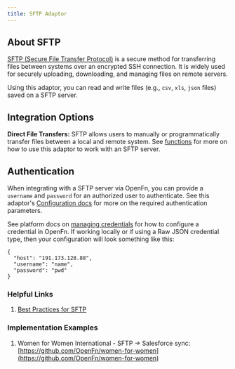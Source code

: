 ```yaml
---
title: SFTP Adaptor
---
```


## About SFTP

[SFTP (Secure File Transfer Protocol)](https://www.techtarget.com/searchcontentmanagement/definition/Secure-File-Transfer-Protocol-SSH-File-Transfer-Protocol) is a secure method for transferring files between systems over an encrypted SSH connection. It is widely used for securely uploading, downloading, and managing files on remote servers.

Using this adaptor, you can read and write files (e.g., `csv`, `xls`, `json` files) saved on a SFTP server. 

## Integration Options

**Direct File Transfers:** SFTP allows users to manually or programmatically transfer files between a local and remote system. See [functions](/adaptors/packages/sftp-docs) for more on how to use this adaptor to work with an SFTP server.

## Authentication

When integrating with a SFTP server via OpenFn, you can provide a `username` and `password` for an authorized user to authenticate. See this adaptor's [Configuration docs](/adaptors/packages/sftp-configuration-schema) for more on the required authentication parameters.

See platform docs on [managing credentials](documentation/manage-projects/manage-credentials) for how to configure a credential in OpenFn. If working locally or if using a Raw JSON credential type, then your configuration will look something like this:

```
{
  "host": "191.173.128.88",
  "username": "name",
  "password": "pwd"
}
```

### Helpful Links
1. [Best Practices for SFTP](https://www.ssh.com/academy/ssh/sftp)

### Implementation Examples

1. Women for Women International - SFTP -> Salesforce sync: [https://github.com/OpenFn/women-for-women](https://github.com/OpenFn/women-for-women)





